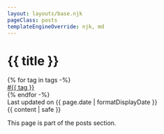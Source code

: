 ```yaml
---
layout: layouts/base.njk
pageClass: posts
templateEngineOverride: njk, md
---
```


<h1 class="title">{{ title }}</h1>
<div class="postline">
  <div class="tags">
    <i class="fas fa-tags"></i>
    {% for tag in tags -%}
      <div><a href="/tags/#{{ tag }}" class="tag">#{{ tag }}</a></div>
    {% endfor -%}
  </div>
  <div class="postdate">
    <i class="fas fa-calendar-day"></i>
    <div>Last updated on {{ page.date | formatDisplayDate }}</div>
  </div>
</div>
<main>
  {{ content | safe }}
  <div class="footnote">
    <p>
      This page is part of the posts section.
    </p>
  </div>
</main>

